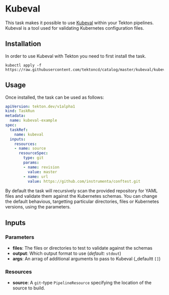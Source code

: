 # Kubeval

This task makes it possible to use [Kubeval](https://github.com/instrumenta/kubeval) within
your Tekton pipelines. Kubeval is a tool used for validating Kubernetes configuration files.

## Installation

In order to use Kubeval with Tekton you need to first install the task.

```console
kubectl apply -f https://raw.githubusercontent.com/tektoncd/catalog/master/kubeval/kubeval.yaml
```

## Usage

Once installed, the task can be used as follows:

```yaml
apiVersion: tekton.dev/v1alpha1
kind: TaskRun
metadata:
  name: kubeval-example
spec:
  taskRef:
    name: kubeval
  inputs:
    resources:
    - name: source
      resourceSpec:
        type: git
        params:
        - name: revision
          value: master
        - name: url
          value: https://github.com/instrumenta/conftest.git
```

By default the task will recursively scan the provided repository for YAML files and validate them against the Kubernetes schemas. You can change the default behavious, targetting particular directories, files or Kubernetes versions, using the parameters.

## Inputs

### Parameters

* **files**: The files or directories to test to validate against the schemas
* **output**: Which output format to use (_default:_ `stdout`)
* **args**: An arrag of additional arguments to pass to Kubeval (_defaultt `[]`)

### Resources

* **source**: A `git`-type `PipelineResource` specifying the location of the
  source to build.

